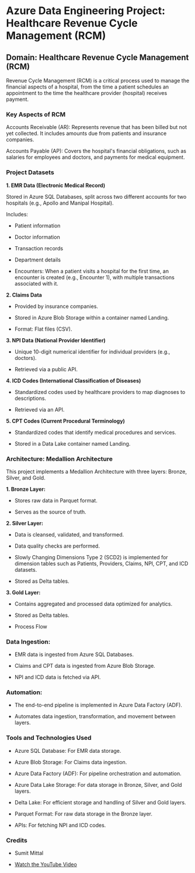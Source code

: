 # **Azure Data Engineering Project: Healthcare Revenue Cycle Management (RCM)**

## **Domain: Healthcare Revenue Cycle Management (RCM)**

Revenue Cycle Management (RCM) is a critical process used to manage the financial aspects of a hospital, from the time a patient schedules an appointment to the time the healthcare provider (hospital) receives payment.

### **Key Aspects of RCM**

Accounts Receivable (AR): Represents revenue that has been billed but not yet collected. It includes amounts due from patients and insurance companies.

Accounts Payable (AP): Covers the hospital's financial obligations, such as salaries for employees and doctors, and payments for medical equipment.

### **Project Datasets**

**1. **EMR Data (Electronic Medical Record)****

Stored in Azure SQL Databases, split across two different accounts for two hospitals (e.g., Apollo and Manipal Hospital).

Includes:

- Patient information

- Doctor information

- Transaction records

- Department details

- Encounters: When a patient visits a hospital for the first time, an encounter is created (e.g., Encounter 1), with multiple transactions associated with it.

**2. **Claims Data****

- Provided by insurance companies.

- Stored in Azure Blob Storage within a container named Landing.

- Format: Flat files (CSV).

**3. **NPI Data (National Provider Identifier)****

- Unique 10-digit numerical identifier for individual providers (e.g., doctors).

- Retrieved via a public API.

**4. **ICD Codes (International Classification of Diseases)****

- Standardized codes used by healthcare providers to map diagnoses to descriptions.

- Retrieved via an API.

**5. **CPT Codes (Current Procedural Terminology)****

- Standardized codes that identify medical procedures and services.

- Stored in a Data Lake container named Landing.

### **Architecture: Medallion Architecture**

This project implements a Medallion Architecture with three layers: Bronze, Silver, and Gold.

**1. **Bronze Layer:****

- Stores raw data in Parquet format.

- Serves as the source of truth.

**2. **Silver Layer:****

- Data is cleansed, validated, and transformed.

- Data quality checks are performed.

- Slowly Changing Dimensions Type 2 (SCD2) is implemented for dimension tables such as Patients, Providers, Claims, NPI, CPT, and ICD datasets.

- Stored as Delta tables.

**3. **Gold Layer:****

- Contains aggregated and processed data optimized for analytics.

- Stored as Delta tables.

- Process Flow

### **Data Ingestion:**

- EMR data is ingested from Azure SQL Databases.

- Claims and CPT data is ingested from Azure Blob Storage.

- NPI and ICD data is fetched via API.

### **Automation:**

- The end-to-end pipeline is implemented in Azure Data Factory (ADF).

- Automates data ingestion, transformation, and movement between layers.

### **Tools and Technologies Used**

- Azure SQL Database: For EMR data storage.

- Azure Blob Storage: For Claims data ingestion.

- Azure Data Factory (ADF): For pipeline orchestration and automation.

- Azure Data Lake Storage: For data storage in Bronze, Silver, and Gold layers.

- Delta Lake: For efficient storage and handling of Silver and Gold layers.

- Parquet Format: For raw data storage in the Bronze layer.

- APIs: For fetching NPI and ICD codes.

### **Credits**

- Sumit Mittal

- [Watch the YouTube Video](https://www.youtube.com/watch?v=d3Vw3VtKDnc)

